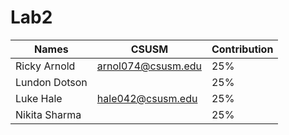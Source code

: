 # Lab2

| Names            | CSUSM              |Contribution|
|------------------|--------------------|------|
| Ricky Arnold     | arnol074@csusm.edu |25%|
| Lundon Dotson    |                    |25%|
| Luke Hale        | hale042@csusm.edu  |25%|
| Nikita Sharma    |                    |25%|
